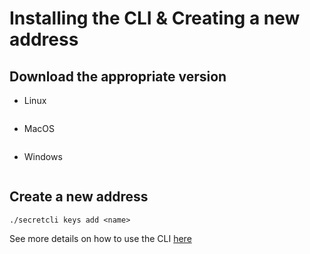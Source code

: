 # Installing the CLI & Creating a new address

## Download the appropriate version

* Linux
```

```

* MacOS
```

```

* Windows
```

```

## Create a new address

```
./secretcli keys add <name>
```

See more details on how to use the CLI [here](https://github.com/enigmampc/SecretNetwork/blob/master/docs/secretcli.md)
